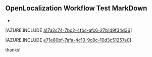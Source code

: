 ## OpenLocalization Workflow Test MarkDown
* 

[AZURE.INCLUDE [a17a2c74-7bc2-4fbc-afc6-27b1d9f34d36](calleeMd1.md)]



[AZURE.INCLUDE [e71e80bf-7afa-4c13-9c8c-10d3c51257a0](calleeMd2.md)]

 
thanks!